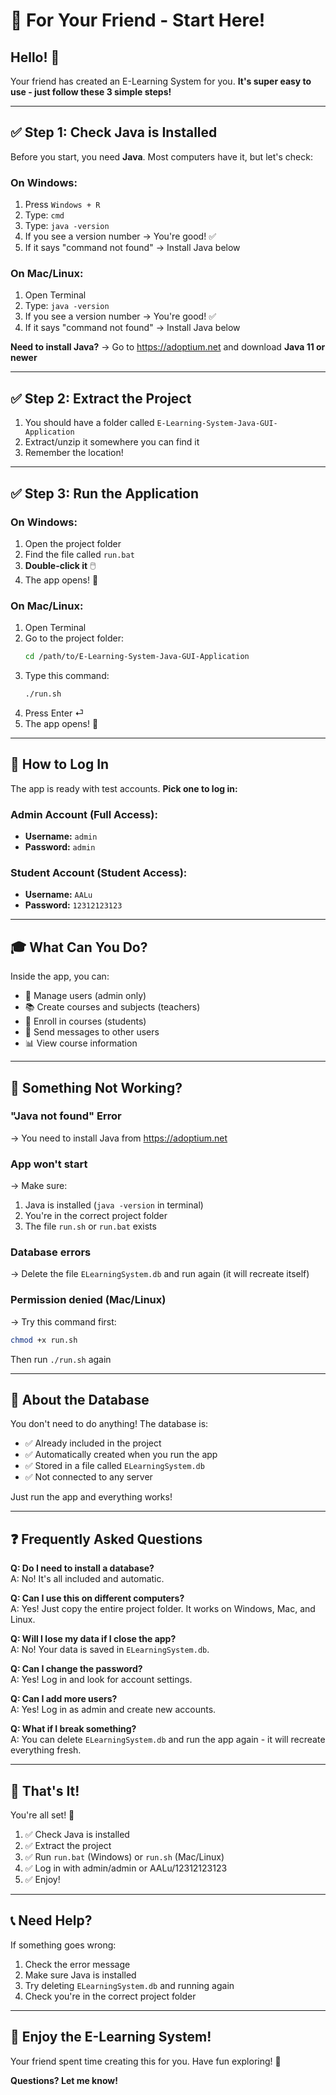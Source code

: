 # 🚀 For Your Friend - Start Here!

## Hello! 👋

Your friend has created an E-Learning System for you. **It's super easy to use - just follow these 3 simple steps!**

---

## ✅ Step 1: Check Java is Installed

Before you start, you need **Java**. Most computers have it, but let's check:

### On **Windows:**
1. Press `Windows + R`
2. Type: `cmd`
3. Type: `java -version`
4. If you see a version number → You're good! ✅
5. If it says "command not found" → Install Java below

### On **Mac/Linux:**
1. Open Terminal
2. Type: `java -version`
3. If you see a version number → You're good! ✅
4. If it says "command not found" → Install Java below

**Need to install Java?**
→ Go to https://adoptium.net and download **Java 11 or newer**

---

## ✅ Step 2: Extract the Project

1. You should have a folder called `E-Learning-System-Java-GUI-Application`
2. Extract/unzip it somewhere you can find it
3. Remember the location!

---

## ✅ Step 3: Run the Application

### **On Windows:**
1. Open the project folder
2. Find the file called `run.bat`
3. **Double-click it** 🖱️
4. The app opens! 🎉

### **On Mac/Linux:**
1. Open Terminal
2. Go to the project folder:
   ```bash
   cd /path/to/E-Learning-System-Java-GUI-Application
   ```
3. Type this command:
   ```bash
   ./run.sh
   ```
4. Press Enter ⏎
5. The app opens! 🎉

---

## 🔐 How to Log In

The app is ready with test accounts. **Pick one to log in:**

### Admin Account (Full Access):
- **Username:** `admin`
- **Password:** `admin`

### Student Account (Student Access):
- **Username:** `AALu`
- **Password:** `12312123123`

---

## 🎓 What Can You Do?

Inside the app, you can:
- 👤 Manage users (admin only)
- 📚 Create courses and subjects (teachers)
- 📝 Enroll in courses (students)
- 💬 Send messages to other users
- 📊 View course information

---

## 🐛 Something Not Working?

### "Java not found" Error
→ You need to install Java from https://adoptium.net

### App won't start
→ Make sure:
1. Java is installed (`java -version` in terminal)
2. You're in the correct project folder
3. The file `run.sh` or `run.bat` exists

### Database errors
→ Delete the file `ELearningSystem.db` and run again (it will recreate itself)

### Permission denied (Mac/Linux)
→ Try this command first:
```bash
chmod +x run.sh
```
Then run `./run.sh` again

---

## 💾 About the Database

You don't need to do anything! The database is:
- ✅ Already included in the project
- ✅ Automatically created when you run the app
- ✅ Stored in a file called `ELearningSystem.db`
- ✅ Not connected to any server

Just run the app and everything works!

---

## ❓ Frequently Asked Questions

**Q: Do I need to install a database?**  
A: No! It's all included and automatic.

**Q: Can I use this on different computers?**  
A: Yes! Just copy the entire project folder. It works on Windows, Mac, and Linux.

**Q: Will I lose my data if I close the app?**  
A: No! Your data is saved in `ELearningSystem.db`.

**Q: Can I change the password?**  
A: Yes! Log in and look for account settings.

**Q: Can I add more users?**  
A: Yes! Log in as admin and create new accounts.

**Q: What if I break something?**  
A: You can delete `ELearningSystem.db` and run the app again - it will recreate everything fresh.

---

## 🎯 That's It!

You're all set! 🎉

1. ✅ Check Java is installed
2. ✅ Extract the project
3. ✅ Run `run.bat` (Windows) or `run.sh` (Mac/Linux)
4. ✅ Log in with admin/admin or AALu/12312123123
5. ✅ Enjoy!

---

## 📞 Need Help?

If something goes wrong:
1. Check the error message
2. Make sure Java is installed
3. Try deleting `ELearningSystem.db` and running again
4. Check you're in the correct project folder

---

## 🙏 Enjoy the E-Learning System!

Your friend spent time creating this for you. Have fun exploring! 🚀

**Questions? Let me know!**
